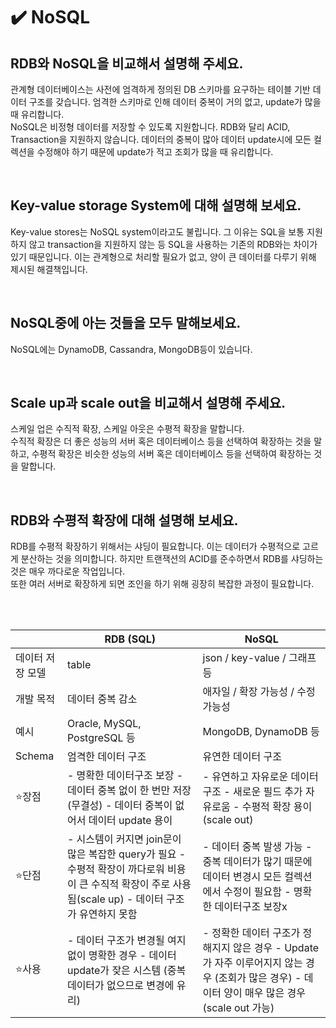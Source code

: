 # ✔️ NoSQL

## RDB와 NoSQL을 비교해서 설명해 주세요.
관계형 데이터베이스는 사전에 엄격하게 정의된 DB 스키마를 요구하는 테이블 기반 데이터 구조를 갖습니다.
엄격한 스키마로 인해 데이터 중복이 거의 없고, update가 많을 때 유리합니다.<br>
NoSQL은 비정형 데이터를 저장할 수 있도록 지원합니다. RDB와 달리 ACID, Transaction을 지원하지 않습니다.
데이터의 중복이 많아 데이터 update시에 모든 컬렉션을 수정해야 하기 때문에 update가 적고 조회가 많을 때 유리합니다.

<br>

## Key-value storage System에 대해 설명해 보세요.
Key-value stores는 NoSQL system이라고도 불립니다. 
그 이유는 SQL을 보통 지원하지 않고 transaction을 지원하지 않는 등 SQL을 사용하는 기존의 RDB와는 차이가 있기 때문입니다.
이는 관계형으로 처리할 필요가 없고, 양이 큰 데이터를 다루기 위해 제시된 해결책입니다.

<br>

## NoSQL중에 아는 것들을 모두 말해보세요.
NoSQL에는 DynamoDB, Cassandra, MongoDB등이 있습니다.

<br>

## Scale up과 scale out을 비교해서 설명해 주세요.
스케일 업은 수직적 확장, 스케일 아웃은 수평적 확장을 말합니다.<br>
수직적 확장은 더 좋은 성능의 서버 혹은 데이터베이스 등을 선택하여 확장하는 것을 말하고,
수평적 확장은 비슷한 성능의 서버 혹은 데이터베이스 등을 선택하여 확장하는 것을 말합니다.

<br>

## RDB와 수평적 확장에 대해 설명해 보세요.
RDB를 수평적 확장하기 위해서는 샤딩이 필요합니다. 이는 데이터가 수평적으로 고르게 분산하는 것을 의미합니다.
하지만 트랜잭션의 ACID를 준수하면서 RDB를 샤딩하는 것은 매우 까다로운 작업입니다.<br>
또한 여러 서버로 확장하게 되면 조인을 하기 위해 굉장히 복잡한 과정이 필요합니다.

<br>

<br>

|  | RDB (SQL) | NoSQL |
| --- | --- | --- |
| 데이터 저장 모델 | table | json / key-value / 그래프 등 |
| 개발 목적 | 데이터 중복 감소 | 애자일 / 확장 가능성 / 수정 가능성 |
| 예시 | Oracle, MySQL, PostgreSQL 등 | MongoDB, DynamoDB 등 |
| Schema | 엄격한 데이터 구조 | 유연한 데이터 구조 |
| ⭐장점 | - 명확한 데이터구조 보장 - 데이터 중복 없이 한 번만 저장(무결성) - 데이터 중복이 없어서 데이터 update 용이 | - 유연하고 자유로운 데이터 구조 - 새로운 필드 추가 자유로움 - 수평적 확장 용이(scale out) |
| ⭐단점 | - 시스템이 커지면 join문이 많은 복잡한 query가 필요 - 수평적 확장이 까다로워 비용이 큰 수직적 확장이 주로 사용됨(scale up) - 데이터 구조가 유연하지 못함 | - 데이터 중복 발생 가능 - 중복 데이터가 많기 때문에 데이터 변경시 모든 컬렉션에서 수정이 필요함 - 명확한 데이터구조 보장x |
| ⭐사용 | - 데이터 구조가 변경될 여지 없이 명확한 경우 - 데이터 update가 잦은 시스템 (중복 데이터가 없으므로 변경에 유리) | - 정확한 데이터 구조가 정해지지 않은 경우 - Update가 자주 이루어지지 않는 경우 (조회가 많은 경우) - 데이터 양이 매우 많은 경우 (scale out 가능) |
